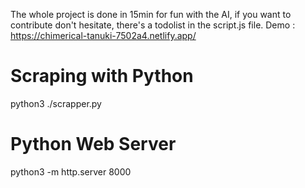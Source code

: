 The whole project is done in 15min for fun with the AI, if you want to contribute don't hesitate, there's a todolist in the script.js file.
Demo : https://chimerical-tanuki-7502a4.netlify.app/

# Scraping with Python
python3 ./scrapper.py

# Python Web Server
python3 -m http.server 8000
